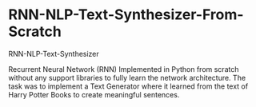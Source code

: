 # RNN-NLP-Text-Synthesizer-From-Scratch
RNN-NLP-Text-Synthesizer

Recurrent Neural Network (RNN) Implemented in Python from scratch without any support libraries to fully learn the network architecture. The task was to implement a Text Generator where it learned from the text of Harry Potter Books to create meaningful sentences. 
